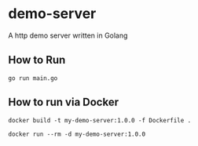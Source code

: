 # demo-server
A http demo server written in Golang

## How to Run
```
go run main.go
```

## How to run via Docker
```
docker build -t my-demo-server:1.0.0 -f Dockerfile .
```
```
docker run --rm -d my-demo-server:1.0.0
```
